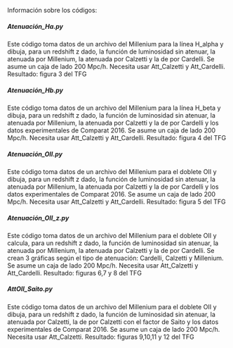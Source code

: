Información sobre los códigos:

##### Atenuación_Ha.py ########

Este código toma datos de un archivo del Millenium para la línea H_alpha y dibuja, para un redshift z dado, la función de luminosidad sin atenuar, la atenuada por Millenium, la atenuada por Calzetti y la de por Cardelli. Se asume un caja de lado 200 Mpc/h. Necesita usar Att_Calzetti y Att_Cardelli.
Resultado: figura 3 del TFG


##### Atenuación_Hb.py ########

Este código toma datos de un archivo del Millenium para la línea H_beta y dibuja, para un redshift z dado, la función de luminosidad sin atenuar, la atenuada por Millenium, la atenuada por Calzetti y la de por Cardelli y los datos experimentales de Comparat 2016. Se asume un caja de lado 200 Mpc/h. Necesita usar Att_Calzetti y Att_Cardelli.
Resultado: figura 4 del TFG


##### Atenuación_OII.py ########

Este código toma datos de un archivo del Millenium para el doblete OII y dibuja, para un redshift z dado, la función de luminosidad sin atenuar, la atenuada por Millenium, la atenuada por Calzetti y la de por Cardelli y los datos experimentales de Comparat 2016. Se asume un caja de lado 200 Mpc/h. Necesita usar Att_Calzetti y Att_Cardelli.
Resultado: figura 5 del TFG


##### Atenuación_OII_z.py ########

Este código toma datos de un archivo del Millenium para el doblete OII y calcula, para un redshift z dado, la función de luminosidad sin atenuar, la atenuada por Millenium, la atenuada por Calzetti y la de por Cardelli. Se crean 3 gráficas según el tipo de atenuación: Cardelli, Calzetti y Millenium. Se asume un caja de lado 200 Mpc/h. Necesita usar Att_Calzetti y Att_Cardelli.
Resultado: figuras 6,7 y 8 del TFG


##### AttOII_Saito.py ########

Este código toma datos de un archivo del Millenium para el doblete OII y dibuja, para un redshift z dado, la función de luminosidad sin atenuar, la atenuada por Calzetti, la de por Calzetti con el factor de Saito y los datos experimentales de Comparat 2016. Se asume un caja de lado 200 Mpc/h. Necesita usar Att_Calzetti.
Resultado: figuras 9,10,11 y 12 del TFG

